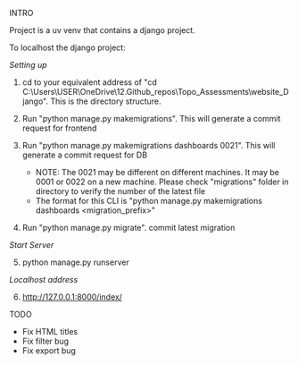 INTRO 

Project is a uv venv that contains a django project. 

To localhost the django project:

_Setting up_
1) cd to your equivalent address of "cd C:\Users\USER\OneDrive\12.Github_repos\Topo_Assessments\website_Django". This is the directory structure.
2) Run "python manage.py makemigrations". This will generate a commit request for frontend
3) Run "python manage.py makemigrations dashboards 0021". This will generate a commit request for DB

   - NOTE: The 0021 may be different on different machines. It may be 0001 or 0022 on a new machine. Please check "migrations" folder in directory to verify the number of the latest file 
   - The format for this CLI is "python manage.py makemigrations dashboards <migration_prefix>"
5) Run "python manage.py migrate". commit latest migration
   
  
  
_Start Server_

5) python manage.py runserver    

_Localhost address_

6) http://127.0.0.1:8000/index/


TODO

- Fix HTML titles
- Fix filter bug
- Fix export bug
